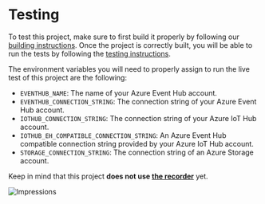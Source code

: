# Testing

To test this project, make sure to first build it properly by following our [building instructions](https://github.com/Azure/azure-sdk-for-js/blob/master/CONTRIBUTING.md#building). Once the project is correctly built, you will be able to run the tests by following the [testing instructions](https://github.com/Azure/azure-sdk-for-js/blob/master/CONTRIBUTING.md#testing).

The environment variables you will need to properly assign to run the live test of this project are the following:

- `EVENTHUB_NAME`: The name of your Azure Event Hub account.
- `EVENTHUB_CONNECTION_STRING`: The connection string of your Azure Event Hub account.
- `IOTHUB_CONNECTION_STRING`: The connection string of your Azure IoT Hub account.
- `IOTHUB_EH_COMPATIBLE_CONNECTION_STRING`: An Azure Event Hub compatible connection string provided by your Azure IoT Hub account.
- `STORAGE_CONNECTION_STRING`: The connection string of an Azure Storage account.

Keep in mind that this project **does not use [the recorder](https://github.com/Azure/azure-sdk-for-js/tree/master/sdk/test-utils/recorder)** yet.

![Impressions](https://azure-sdk-impressions.azurewebsites.net/api/impressions/azure-sdk-for-js%2Fsdk%2Feventhub%2Fevent-hubs%2Ftest%2FREADME.png)

